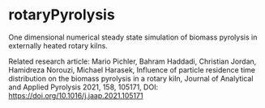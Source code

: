 # rotaryPyrolysis
One dimensional numerical steady state simulation of biomass pyrolysis in externally heated rotary kilns.

Related research article:
Mario Pichler, Bahram Haddadi, Christian Jordan, Hamidreza Norouzi, Michael Harasek, Influence of particle residence time distribution on the biomass pyrolysis in a rotary kiln, Journal of Analytical and Applied Pyrolysis 2021, 158, 105171, DOI: https://doi.org/10.1016/j.jaap.2021.105171
